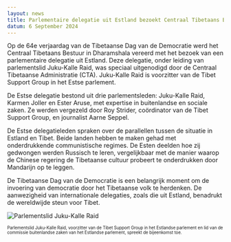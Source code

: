 ```yaml
---
layout: news
title: Parlementaire delegatie uit Estland bezoekt Centraal Tibetaans Bestuur
datum: 6 September 2024
---
```

Op de 64e verjaardag van de Tibetaanse Dag van de Democratie werd het Centraal Tibetaans Bestuur in Dharamshala vereerd met het bezoek van een parlementaire delegatie uit Estland. Deze delegatie, onder leiding van parlementslid Juku-Kalle Raid, was speciaal uitgenodigd door de Centraal Tibetaanse Administratie (CTA). Juku-Kalle Raid is voorzitter van de Tibet Support Group in het Estse parlement.

De Estse delegatie bestond uit drie parlementsleden: Juku-Kalle Raid, Karmen Joller en Ester Aruse, met expertise in buitenlandse en sociale zaken. Ze werden vergezeld door Roy Strider, coördinator van de Tibet Support Group, en journalist Aarne Seppel.

De Estse delegatieleden spraken over de parallellen tussen de situatie in Estland en Tibet. Beide landen hebben te maken gehad met onderdrukkende communistische regimes. De Esten deelden hoe zij gedwongen werden Russisch te leren, vergelijkbaar met de manier waarop de Chinese regering de Tibetaanse cultuur probeert te onderdrukken door Mandarijn op te leggen.

De Tibetaanse Dag van de Democratie is een belangrijk moment om de invoering van democratie door het Tibetaanse volk te herdenken. De aanwezigheid van internationale delegaties, zoals die uit Estland, benadrukt de wereldwijde steun voor Tibet.

![Parlementslid Juku-Kalle Raid](https://savetibet.nl/wp-content/uploads/2024/09/MP_Juku-Kalle_Raid_the_Chair_of_Tibet_Support_Group_in_Estonian_Parliament_and_Member_of_Foreign_Affairs_Committee_of_Estonian_Parliamen-768x512.jpg)

<sub><sup>Parlementslid Juku-Kalle Raid, voorzitter van de Tibet Support Group in het Estlandse parlement en lid van de commissie buitenlandse zaken van het Estlandse parlement, spreekt de bijeenkomst toe.</sup></sub>

